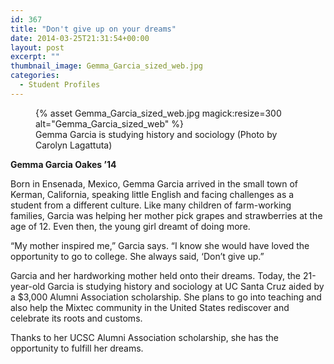 ```yaml
---
id: 367
title: "Don't give up on your dreams"
date: 2014-03-25T21:31:54+00:00
layout: post
excerpt: ""
thumbnail_image: Gemma_Garcia_sized_web.jpg
categories:
  - Student Profiles
---
```

<figure class="inline-image right">
{% asset Gemma_Garcia_sized_web.jpg magick:resize=300 alt="Gemma_Garcia_sized_web" %}<figcaption>Gemma Garcia is studying history and sociology  
(Photo by Carolyn Lagattuta)</figcaption></figure>

**Gemma Garcia Oakes &#8217;14**

Born in Ensenada, Mexico, Gemma Garcia arrived in the small town of Kerman, California, speaking little English and facing challenges as a student from a different culture. Like many children of farm-working families, Garcia was helping her mother pick grapes and strawberries at the age of 12. Even then, the young girl dreamt of doing more.

&#8220;My mother inspired me,&#8221; Garcia says. &#8220;I know she would have loved the opportunity to go to college. She always said, &#8216;Don&#8217;t give up.&#8221;

Garcia and her hardworking mother held onto their dreams. Today, the 21-year-old Garcia is studying history and sociology at UC Santa Cruz aided by a $3,000 Alumni Association scholarship. She plans to go into teaching and also help the Mixtec community in the United States rediscover and celebrate its roots and customs.

Thanks to her UCSC Alumni Association scholarship, she has the opportunity to fulfill her dreams.
